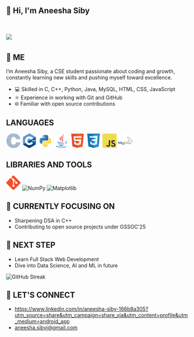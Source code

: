 ## 👋 Hi, I'm Aneesha Siby

<h1 align="left">
  <img src="https://readme-typing-svg.herokuapp.com?font=Inter&size=32&width=600&height=50&color=FF69B4&duration=4000&pause=1000&lines=Computer+Science+Student;DSA+Explorer;Web+Dev+Enthusiast;Curious+Learner"/>
</h1>

## 🌱 ME
I’m Aneesha Siby, a CSE student passionate about coding and growth, constantly learning new skills and pushing myself toward excellence.
- 💻 Skilled in C, C++, Python, Java, MySQL, HTML, CSS, JavaScript
- ⚛ Experience in working with Git and GitHub
- 🌐 Familiar with open source contributions

## LANGUAGES
<p align="left">
  <img src="https://raw.githubusercontent.com/devicons/devicon/master/icons/c/c-original.svg" alt="C" width="40" height="40"/> 
  <img src="https://raw.githubusercontent.com/devicons/devicon/master/icons/cplusplus/cplusplus-original.svg" alt="C++" width="40" height="40"/> 
  <img src="https://raw.githubusercontent.com/devicons/devicon/master/icons/python/python-original.svg" alt="Python" width="40" height="40"/> 
  <img src="https://raw.githubusercontent.com/devicons/devicon/master/icons/java/java-original.svg" alt="Java" width="40" height="40"/> 
  <img src="https://raw.githubusercontent.com/devicons/devicon/master/icons/html5/html5-original.svg" alt="HTML" width="40" height="40"/> 
  <img src="https://raw.githubusercontent.com/devicons/devicon/master/icons/css3/css3-original.svg" alt="CSS" width="40" height="40"/> 
  <img src="https://raw.githubusercontent.com/devicons/devicon/master/icons/javascript/javascript-original.svg" alt="JavaScript" width="40" height="40"/> 
  <img src="https://raw.githubusercontent.com/devicons/devicon/master/icons/mysql/mysql-original-wordmark.svg" alt="MySQL" width="40" height="40"/> 
</p>

## LIBRARIES AND TOOLS
<p align="left">
  <img src="https://raw.githubusercontent.com/devicons/devicon/master/icons/git/git-original.svg" alt="Git" width="40" height="40"/>
  <img src="https://upload.wikimedia.org/wikipedia/commons/1/1a/NumPy_logo.svg" alt="NumPy" width="40" height="40"/> 
  <img src="https://matplotlib.org/_static/logo2_compressed.svg" alt="Matplotlib" width="40" height="40"/>
</p>

## 🚀 CURRENTLY FOCUSING ON
- Sharpening DSA in C++
- Contributing to open source projects under GSSOC'25

## 🎯 NEXT STEP
- Learn Full Stack Web Development
- Dive into Data Science, AI and ML in future


![GitHub Streak](https://streak-stats.demolab.com?user=Anee006&theme=tokyonight&hide_border=false)


## 🔗 LET'S CONNECT
- https://www.linkedin.com/in/aneesha-siby-166b8a305?utm_source=share&utm_campaign=share_via&utm_content=profile&utm_medium=android_app
- aneesha.sibyj@gmail.com
